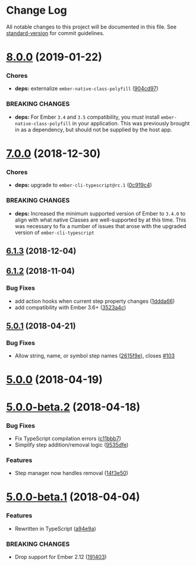 # Change Log

All notable changes to this project will be documented in this file. See [standard-version](https://github.com/conventional-changelog/standard-version) for commit guidelines.

<a name="8.0.0"></a>
# [8.0.0](https://github.com/alexlafroscia/ember-steps/compare/v7.0.0...v8.0.0) (2019-01-22)


### Chores

* **deps:** externalize `ember-native-class-polyfill` ([904cd97](https://github.com/alexlafroscia/ember-steps/commit/904cd97))


### BREAKING CHANGES

* **deps:** For Ember `3.4` and `3.5` compatibility, you _must_ install `ember-native-class-polyfill` in your application. This was previously brought in as a dependency, but should not be supplied by the host app.



<a name="7.0.0"></a>
# [7.0.0](https://github.com/alexlafroscia/ember-steps/compare/v6.1.3...v7.0.0) (2018-12-30)


### Chores

* **deps:** upgrade to `ember-cli-typescript@rc.1` ([0c919c4](https://github.com/alexlafroscia/ember-steps/commit/0c919c4))


### BREAKING CHANGES

* **deps:** Increased the minimum supported version of Ember to
  `3.4.0` to align with what native Classes are well-supported by at
  this time. This was necessary to fix a number of issues that arose
  with the upgraded version of `ember-cli-typescript`



<a name="6.1.3"></a>
## [6.1.3](https://github.com/alexlafroscia/ember-steps/compare/v6.1.2...v6.1.3) (2018-12-04)



<a name="6.1.2"></a>
## [6.1.2](https://github.com/alexlafroscia/ember-steps/compare/v6.1.1...v6.1.2) (2018-11-04)


### Bug Fixes

* add action hooks when current step property changes ([1ddda66](https://github.com/alexlafroscia/ember-steps/commit/1ddda66))
* add compatibility with Ember 3.6+ ([3523a4c](https://github.com/alexlafroscia/ember-steps/commit/3523a4c))



<a name="5.0.1"></a>
## [5.0.1](https://github.com/alexlafroscia/ember-steps/compare/v5.0.0...v5.0.1) (2018-04-21)


### Bug Fixes

* Allow string, name, or symbol step names ([2615f9e](https://github.com/alexlafroscia/ember-steps/commit/2615f9e)), closes [#103](https://github.com/alexlafroscia/ember-steps/issues/103)



<a name="5.0.0"></a>
# [5.0.0](https://github.com/alexlafroscia/ember-steps/compare/v5.0.0-beta.2...v5.0.0) (2018-04-19)



<a name="5.0.0-beta.2"></a>
# [5.0.0-beta.2](https://github.com/alexlafroscia/ember-steps/compare/v5.0.0-beta.1...v5.0.0-beta.2) (2018-04-18)


### Bug Fixes

* Fix TypeScript compilation errors ([c11bbb7](https://github.com/alexlafroscia/ember-steps/commit/c11bbb7))
* Simplify step addition/removal logic ([9535dfe](https://github.com/alexlafroscia/ember-steps/commit/9535dfe))


### Features

* Step manager now handles removal ([14f3e50](https://github.com/alexlafroscia/ember-steps/commit/14f3e50))



<a name="5.0.0-beta.1"></a>
# [5.0.0-beta.1](https://github.com/alexlafroscia/ember-steps/compare/v4.0.0...v5.0.0-beta.1) (2018-04-04)


### Features

* Rewritten in TypeScript ([a94e9a](https://github.com/alexlafroscia/ember-steps/commit/a94e9a))


### BREAKING CHANGES

* Drop support for Ember 2.12 ([191403](https://github.com/alexlafroscia/ember-steps/commit/191403))
